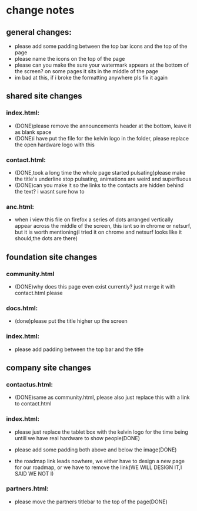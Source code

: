 
# change notes

## general changes:

- please add some padding between the top bar icons and the top of the page
- please name the icons on the top of the page
- please can you make the sure your watermark appears at the bottom of the screen? on some pages it sits in the middle of the page
- im bad at this, if i broke the formatting anywhere pls fix it again

## shared site changes

### index.html:

- (DONE)please remove the announcements header at the bottom, leave it as blank space
- (DONE)i have put the file for the kelvin logo in the folder, please replace the open hardware logo with this

### contact.html:

- (DONE,took a long time the whole page started pulsating)please make the title's underline stop pulsating, animations are weird and superfluous
- (DONE)can you make it so the links to the contacts are hidden behind the text? i wasnt sure how to

### anc.html:

- when i view this file on firefox a series of dots arranged vertically appear across the middle of the screen, this isnt so in chrome or netsurf, but it is worth mentioning(I tried it on chrome and netsurf looks like it should,the dots are there)

## foundation site changes

### community.html

- (DONE)why does this page even exist currently? just merge it with contact.html please

### docs.html:

- (done)please put the title higher up the screen

### index.html:

- please add padding between the top bar and the title

## company site changes

### contactus.html:

- (DONE)same as community.html, please also just replace this with a link to contact.html

### index.html:

- please just replace the tablet box with the kelvin logo for the time being untill we have real hardware to show people(DONE)

- please add some padding both above and below the image(DONE)

- the roadmap link leads nowhere, we either have to design a new page for our roadmap, or we have to remove the link(WE WILL DESIGN IT,I SAID WE NOT I)

### partners.html:

- please move the partners titlebar to the top of the page(DONE)


